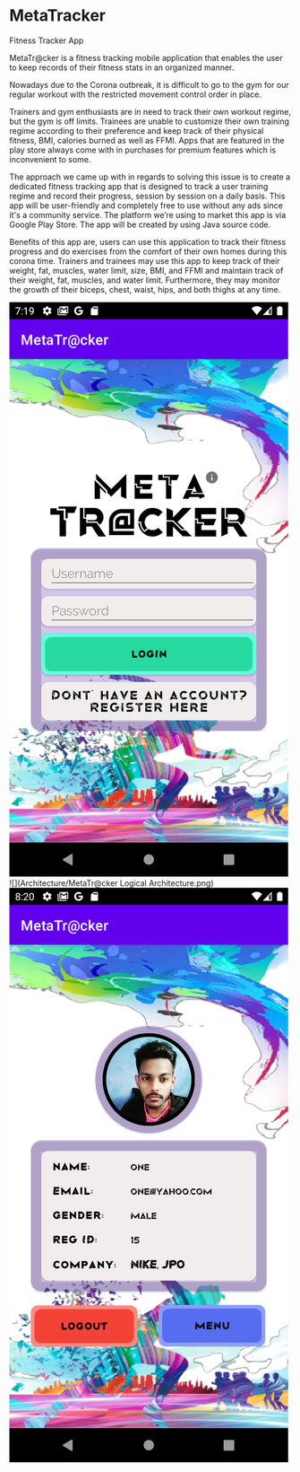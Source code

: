 # MetaTracker
Fitness Tracker App

MetaTr@cker is a fitness tracking mobile application that enables the user to keep records of their fitness stats in an organized manner. 

Nowadays due to the Corona outbreak, it is difficult to go to the gym for our regular workout with the restricted movement control order in place. 

Trainers and gym enthusiasts are in need to track their own workout regime, but the gym is off limits. Trainees are unable to customize their own training regime according to their preference and keep track of their physical fitness, BMI, calories burned as well as FFMI. Apps that are featured in the play store always come with in purchases for premium features which is inconvenient to some. 

The approach we came up with in regards to solving this issue is to create a dedicated fitness tracking app that is designed to track a user training regime and record their progress, session by session on a daily basis. This app will be user-friendly and completely free to use without any ads since it's a community service. The platform we’re using to market this app is via Google Play Store. The app will be created by using Java source code. 

Benefits of this app are, users can use this application to track their fitness progress and do exercises from the comfort of their own homes during this corona time. Trainers and trainees may use this app to keep track of their weight, fat, muscles, water limit, size, BMI, and FFMI and maintain track of their weight, fat, muscles, and water limit. Furthermore, they may monitor the growth of their biceps, chest, waist, hips, and both thighs at any time. 

![](ui/1.png)
![](Architecture/MetaTr@cker Logical Architecture.png)
![](ui/3.png)

